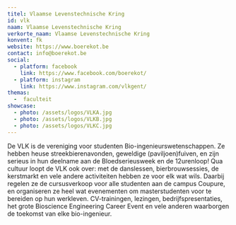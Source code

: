```yaml
---
titel: Vlaamse Levenstechnische Kring
id: vlk
naam: Vlaamse Levenstechnische Kring
verkorte_naam: Vlaamse Levenstechnische Kring
konvent: fk
website: https://www.boerekot.be
contact: info@boerekot.be
social:
  - platform: facebook
    link: https://www.facebook.com/boerekot/
  - platform: instagram
    link: https://www.instagram.com/vlkgent/
themas:
  -  faculteit
showcase:
  - photo: /assets/logos/VLKA.jpg
  - photo: /assets/logos/VLKB.jpg
  - photo: /assets/logos/VLKC.jpg
---
```

De VLK is de vereniging voor studenten Bio-ingenieurswetenschappen. Ze hebben heuse streekbierenavonden, geweldige (paviljoen)fuiven, en zijn serieus in hun deelname aan de Bloedserieusweek en de 12urenloop! Qua cultuur loopt de VLK ook over: met de danslessen, bierbrouwsessies, de kerstmarkt en vele andere activiteiten hebben ze voor elk wat wils. Daarbij regelen ze de cursusverkoop voor alle studenten aan de campus Coupure, en organiseren ze heel wat evenementen om masterstudenten voor te bereiden op hun werkleven. CV-trainingen, lezingen, bedrijfspresentaties, het grote Bioscience Engineering Career Event en vele anderen waarborgen de toekomst van elke bio-ingenieur.
